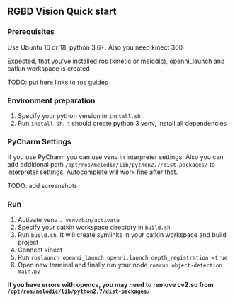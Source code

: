 ## RGBD Vision Quick start

### Prerequisites

Use Ubuntu 16 or 18, python 3.6+. Also you need kinect 360

Expected, that you've installed ros (kinetic or melodic), openni_launch and catkin workspace is created

TODO: put here links to ros guides

### Environment preparation

1. Specify your python version in `install.sh`
1. Run `install.sh`. It should create python 3 venv, install all dependencies

### PyCharm Settings

If you use PyCharm you can use venv in interpreter settings. Also you can add additional path 
`/opt/ros/melodic/lib/python2.7/dist-packages/` to interpreter settings. Autocomplete will work fine after that.

TODO: add screenshots

### Run

1. Activate venv `. venv/bin/activate`
1. Specify your catkin workspace directory in `build.sh`
1. Run `build.sh`. It will create symlinks in your catkin workspace and build project
1. Connect kinect
1. Run `roslaunch openni_launch openni.launch depth_registration:=true`
1. Open new terminal and finally run your node `rosrun object-detection main.py`


**If you have errors with opencv, you may need to remove cv2.so from `/opt/ros/melodic/lib/python2.7/dist-packages/`**


